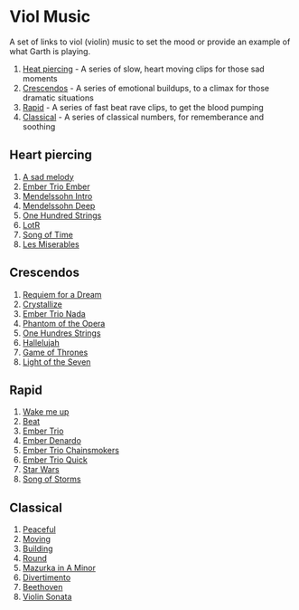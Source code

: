 # Viol Music

A set of links to viol (violin) music to set the mood or provide an example of what Garth is playing.

1. [Heat piercing](#heart-piercing) - A series of slow, heart moving clips for those sad moments
2. [Crescendos](#crescendos) - A series of emotional buildups, to a climax for those dramatic situations
3. [Rapid](#rapid) - A series of fast beat rave clips, to get the blood pumping
4. [Classical](#classical) - A series of classical numbers, for rememberance and soothing


## Heart piercing

1. [A sad melody](https://youtu.be/f9IA9oOM18A?t=42s)
2. [Ember Trio Ember](https://youtu.be/7jftKK-3L54?t=26m55s)
3. [Mendelssohn Intro](https://youtu.be/o1dBg__wsuo?t=9s)
4. [Mendelssohn Deep](https://youtu.be/o1dBg__wsuo?t=10m20s)
5. [One Hundred Strings](https://youtu.be/uOk8WdZOjQI?t=39s)
6. [LotR](https://youtu.be/dQiNVk_u0po?t=25s)
7. [Song of Time](https://youtu.be/CIXCL5VR9Ho?t=22s)
8. [Les Miserables](https://youtu.be/E5TsA6CHpII?t=25s)


## Crescendos

1. [Requiem for a Dream](https://youtu.be/f9IA9oOM18A?t=5m33s)
2. [Crystallize](https://youtu.be/f9IA9oOM18A?t=8m40s)
3. [Ember Trio Nada](https://youtu.be/7jftKK-3L54?t=3m45s)
4. [Phantom of the Opera](https://youtu.be/qpbX7SbXOtU?t=1m9s)
5. [One Hundres Strings](https://youtu.be/uOk8WdZOjQI?t=1m15s)
6. [Hallelujah](https://youtu.be/5VzprYCxPBQ?t=1m20s)
7. [Game of Thrones](https://youtu.be/1yydcG9woWA?t=28s)
8. [Light of the Seven](https://youtu.be/JI4a8JCRA_s?t=1m53s)


## Rapid

1. [Wake me up](https://youtu.be/f9IA9oOM18A?t=12m45s)
2. [Beat](https://youtu.be/f9IA9oOM18A?t=16m25s)
3. [Ember Trio](https://youtu.be/7jftKK-3L54?t=25s)
4. [Ember Denardo](https://youtu.be/7jftKK-3L54?t=6m17s)
5. [Ember Trio Chainsmokers](https://youtu.be/7jftKK-3L54?t=10m58s)
6. [Ember Trio Quick](https://youtu.be/7jftKK-3L54?t=20m19s)
7. [Star Wars](https://youtu.be/qzQahpxucKk?t=2m10s)
8. [Song of Storms](https://youtu.be/CIXCL5VR9Ho?t=1m45s)


## Classical

1. [Peaceful](https://youtu.be/CqKdtsf9Zyw?t=38s)
2. [Moving](https://youtu.be/CqKdtsf9Zyw?t=18m)
3. [Building](https://youtu.be/CqKdtsf9Zyw?t=38m36s)
4. [Round](https://youtu.be/CqKdtsf9Zyw?t=1h5m50s)
5. [Mazurka in A Minor](https://youtu.be/L5skSFHVJHk?t=14s)
6. [Divertimento](https://youtu.be/L5skSFHVJHk?t=6m20s)
7. [Beethoven](https://youtu.be/d7hVQpyKLGg?t=1h7m29s)
8. [Violin Sonata](https://youtu.be/z7rxl5KsPjs?t=2m19s)
